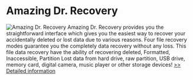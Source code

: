 # Amazing Dr. Recovery
![Amazing Dr. Recovery](https://mycommerce.akamaized.net/api/pimages/P300864175/BIG/300864175.PNG)
Amazing Dr. Recovery provides you the straightforward interface which gives you the easiest way to recover your accidentally deleted or lost data due to various reasons. Four file recovery modes guarantee you the completely data recovery without any loss. This file data recovery have the ability of recovering deleted, Formatted, Inaccessible, Partition Lost data from hard drive, raw partition, USB drive, memory card, digital camera, music player or other storage devices!
[>> Detailed information](https://secure.shareit.com/shareit/product.html?productid=300864175&affiliateid=200057808)
